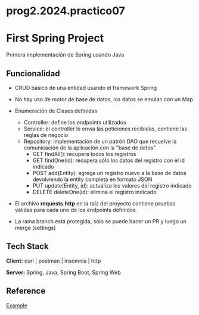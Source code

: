 # prog2.2024.practico07
# First Spring Project
Primera implementación de Spring usando Java

## Funcionalidad  
- CRUD básico de una entidad usando el framework Spring
- No hay uso de motor de base de datos, los datos se emulan con un Map
- Enumeración de Clases definidas
  - Controller: define los endpoints utilizados
  - Service: el controller le envía las peticiones recibidas, contiene las reglas de negocio
  - Repository: implementación de un patrón DAO que resuelve la comunicación de la aplicación con la "base de datos"
    - GET findAll(): recupera todos los registros
    - GET findOne(id): recupera sólo los datos del registro con el id indicado
    - POST add(Entity): agrega un registro nuevo a la base de datos devolviendo la entity completa en formato JSON
    - PUT update(Entity, id): actualiza los valores del registro indicado
    - DELETE deleteOne(id): elimina el registro indicado
- El archivo **requests.http** en la raíz del proyecto contiene pruebas válidas para cada uno de los endpoints definidos

- La rama branch está protegida, sólo se puede hacer un PR y luego un merge (settings)
## Tech Stack  
**Client:** curl | postman | insomnia | http

**Server:** Spring, Java, Spring Boot, Spring Web

## Reference  
[Example](https://github.com/dqmdz/spring_java_proof_of_concept/tree/spring-java-proof-of-concept-mysql  
)  
